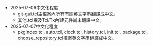  - 2025-07-06中文化程度  
     - git-gui.tcl主檔案內所有有關英文字串翻譯成中文。  
     - 其他.tcl檔及Tcl/Tk內建元件尚未翻譯中文。
 - 2025-07-07中文化程度
     - pkgIndex.tcl, auto.tcl, clock.tcl, history.tcl, init.tcl, package.tcl, choose_repository.tcl檔案英文字串翻譯成中文。
